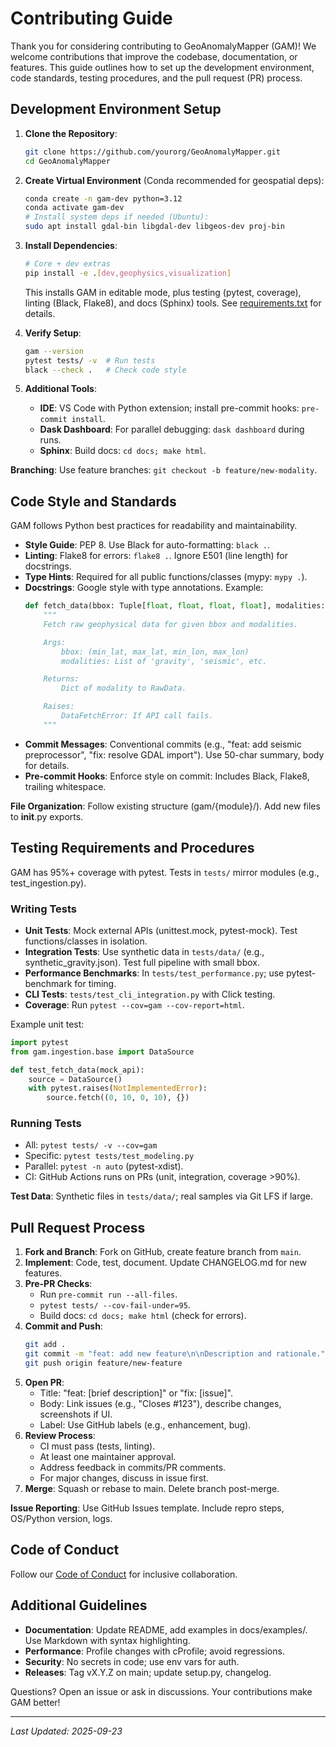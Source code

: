 # Contributing Guide

Thank you for considering contributing to GeoAnomalyMapper (GAM)! We welcome contributions that improve the codebase, documentation, or features. This guide outlines how to set up the development environment, code standards, testing procedures, and the pull request (PR) process.

## Development Environment Setup

1. **Clone the Repository**:
   ```bash
   git clone https://github.com/yourorg/GeoAnomalyMapper.git
   cd GeoAnomalyMapper
   ```

2. **Create Virtual Environment** (Conda recommended for geospatial deps):
   ```bash
   conda create -n gam-dev python=3.12
   conda activate gam-dev
   # Install system deps if needed (Ubuntu):
   sudo apt install gdal-bin libgdal-dev libgeos-dev proj-bin
   ```

3. **Install Dependencies**:
   ```bash
   # Core + dev extras
   pip install -e .[dev,geophysics,visualization]
   ```
   This installs GAM in editable mode, plus testing (pytest, coverage), linting (Black, Flake8), and docs (Sphinx) tools. See [requirements.txt](../requirements.txt) for details.

4. **Verify Setup**:
   ```bash
   gam --version
   pytest tests/ -v  # Run tests
   black --check .   # Check code style
   ```

5. **Additional Tools**:
   - **IDE**: VS Code with Python extension; install pre-commit hooks: `pre-commit install`.
   - **Dask Dashboard**: For parallel debugging: `dask dashboard` during runs.
   - **Sphinx**: Build docs: `cd docs; make html`.

**Branching**: Use feature branches: `git checkout -b feature/new-modality`.

## Code Style and Standards

GAM follows Python best practices for readability and maintainability.

- **Style Guide**: PEP 8. Use Black for auto-formatting: `black .`.
- **Linting**: Flake8 for errors: `flake8 .`. Ignore E501 (line length) for docstrings.
- **Type Hints**: Required for all public functions/classes (mypy: `mypy .`).
- **Docstrings**: Google style with type annotations. Example:
  ```python
  def fetch_data(bbox: Tuple[float, float, float, float], modalities: List[str]) -> Dict[str, RawData]:
      """
      Fetch raw geophysical data for given bbox and modalities.

      Args:
          bbox: (min_lat, max_lat, min_lon, max_lon)
          modalities: List of 'gravity', 'seismic', etc.

      Returns:
          Dict of modality to RawData.

      Raises:
          DataFetchError: If API call fails.
      """
  ```
- **Commit Messages**: Conventional commits (e.g., "feat: add seismic preprocessor", "fix: resolve GDAL import"). Use 50-char summary, body for details.
- **Pre-commit Hooks**: Enforce style on commit: Includes Black, Flake8, trailing whitespace.

**File Organization**: Follow existing structure (gam/{module}/). Add new files to __init__.py exports.

## Testing Requirements and Procedures

GAM has 95%+ coverage with pytest. Tests in `tests/` mirror modules (e.g., test_ingestion.py).

### Writing Tests
- **Unit Tests**: Mock external APIs (unittest.mock, pytest-mock). Test functions/classes in isolation.
- **Integration Tests**: Use synthetic data in `tests/data/` (e.g., synthetic_gravity.json). Test full pipeline with small bbox.
- **Performance Benchmarks**: In `tests/test_performance.py`; use pytest-benchmark for timing.
- **CLI Tests**: `tests/test_cli_integration.py` with Click testing.
- **Coverage**: Run `pytest --cov=gam --cov-report=html`.

Example unit test:
```python
import pytest
from gam.ingestion.base import DataSource

def test_fetch_data(mock_api):
    source = DataSource()
    with pytest.raises(NotImplementedError):
        source.fetch((0, 10, 0, 10), {})
```

### Running Tests
- All: `pytest tests/ -v --cov=gam`
- Specific: `pytest tests/test_modeling.py`
- Parallel: `pytest -n auto` (pytest-xdist).
- CI: GitHub Actions runs on PRs (unit, integration, coverage >90%).

**Test Data**: Synthetic files in `tests/data/`; real samples via Git LFS if large.

## Pull Request Process

1. **Fork and Branch**: Fork on GitHub, create feature branch from `main`.
2. **Implement**: Code, test, document. Update CHANGELOG.md for new features.
3. **Pre-PR Checks**:
   - Run `pre-commit run --all-files`.
   - `pytest tests/ --cov-fail-under=95`.
   - Build docs: `cd docs; make html` (check for errors).
4. **Commit and Push**:
   ```bash
   git add .
   git commit -m "feat: add new feature\n\nDescription and rationale."
   git push origin feature/new-feature
   ```
5. **Open PR**:
   - Title: "feat: [brief description]" or "fix: [issue]".
   - Body: Link issues (e.g., "Closes #123"), describe changes, screenshots if UI.
   - Label: Use GitHub labels (e.g., enhancement, bug).
6. **Review Process**:
   - CI must pass (tests, linting).
   - At least one maintainer approval.
   - Address feedback in commits/PR comments.
   - For major changes, discuss in issue first.
7. **Merge**: Squash or rebase to main. Delete branch post-merge.

**Issue Reporting**: Use GitHub Issues template. Include repro steps, OS/Python version, logs.

## Code of Conduct

Follow our [Code of Conduct](CODE_OF_CONDUCT.md) for inclusive collaboration.

## Additional Guidelines

- **Documentation**: Update README, add examples in docs/examples/. Use Markdown with syntax highlighting.
- **Performance**: Profile changes with cProfile; avoid regressions.
- **Security**: No secrets in code; use env vars for auth.
- **Releases**: Tag vX.Y.Z on main; update setup.py, changelog.

Questions? Open an issue or ask in discussions. Your contributions make GAM better!

---

*Last Updated: 2025-09-23*